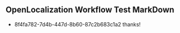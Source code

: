 ## OpenLocalization Workflow Test MarkDown
* 8f4fa782-7d4b-447d-8b60-87c2b683c1a2 
thanks!<!--HONumber=Mar16_HO3-->
